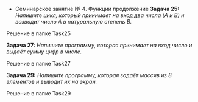 * Семинарское занятие № 4. Функции продолжение
**Задача 25:** *Напишите цикл, который принимает на вход два числа (A и B) и возводит число A в натуральную степень B.*

Решение в папке Task25

**Задача 27:** *Напишите программу, которая принимает на вход число и выдаёт сумму цифр в числе.*

Решение в папке Task27

**Задача 29:** *Напишите программу, которая задаёт массив из 8 элементов и выводит их на экран.*

Решение в папке Task29